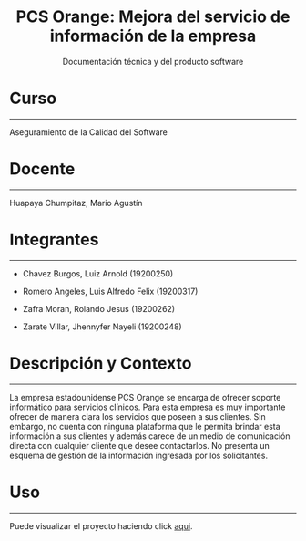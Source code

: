 
<h1 align="center"> PCS Orange: Mejora del servicio de información de la empresa</h1>
<p align="center"> Documentación técnica y del producto software</p>


# Curso
---

Aseguramiento de la Calidad del Software

# Docente
---

Huapaya Chumpitaz, Mario Agustín

# Integrantes
---

- Chavez Burgos, Luiz Arnold (19200250)

- Romero Angeles, Luis Alfredo Felix (19200317)

- Zafra Moran, Rolando Jesus (19200262)

- Zarate Villar, Jhennyfer Nayeli (19200248)


# Descripción y Contexto
---

La empresa estadounidense PCS Orange se encarga de ofrecer soporte informático para servicios clínicos. Para esta empresa es muy importante ofrecer de manera clara los servicios que poseen a sus clientes. Sin embargo, no cuenta con ninguna plataforma que le permita brindar esta información a sus clientes y además carece de un medio de comunicación directa con cualquier cliente que desee contactarlos. No presenta un esquema de gestión de la información ingresada por los solicitantes.


# Uso
---

Puede visualizar el proyecto haciendo click [aqui](https://pruebasrolando.herokuapp.com/).
